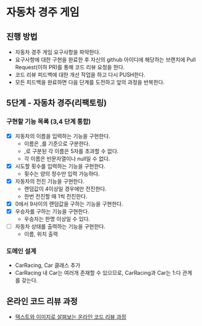 # 자동차 경주 게임
## 진행 방법
* 자동차 경주 게임 요구사항을 파악한다.
* 요구사항에 대한 구현을 완료한 후 자신의 github 아이디에 해당하는 브랜치에 Pull Request(이하 PR)를 통해 코드 리뷰 요청을 한다.
* 코드 리뷰 피드백에 대한 개선 작업을 하고 다시 PUSH한다.
* 모든 피드백을 완료하면 다음 단계를 도전하고 앞의 과정을 반복한다.

## 5단계 - 자동차 경주(리팩토링)
### 구현할 기능 목록 (3,4 단계 통합)
- [x] 자동차의 이름을 입력하는 기능을 구현한다.
  - 이름은 ,를 기준으로 구분한다.
  - ,로 구분된 각 이름은 5자를 초과할 수 없다.
  - 각 이름은 빈문자열이나 null일 수 없다.
- [x] 시도할 횟수를 입력하는 기능을 구현한다.
  - 횟수는 양의 정수만 입력 가능하다.
- [x] 자동차의 전진 기능을 구현한다.
  - 랜덤값이 4이상일 경우에만 전진한다.
  - 한번 전진할 때 1씩 전진한다.
- [x] 0에서 9사이의 랜덤값을 구하는 기능을 구현한다.
- [x] 우승자를 구하는 기능을 구현한다.
  - 우승자는 한명 이상일 수 있다.
- [ ] 자동차 상태를 출력하는 기능을 구현한다.
  - 이름, 위치 출력

### 도메인 설계
- CarRacing, Car 클래스 추가
- CarRacing 내 Car는 여러개 존재할 수 있으므로, CarRacing과 Car는 1:다 관계를 갖는다.


## 온라인 코드 리뷰 과정
* [텍스트와 이미지로 살펴보는 온라인 코드 리뷰 과정](https://github.com/next-step/nextstep-docs/tree/master/codereview)